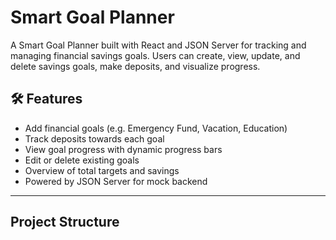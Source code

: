 # Smart Goal Planner

A Smart Goal Planner built with React and JSON Server for tracking and managing financial savings goals. Users can create, view, update, and delete savings goals, make deposits, and visualize progress.

## 🛠 Features

- Add financial goals (e.g. Emergency Fund, Vacation, Education)
-  Track deposits towards each goal
- View goal progress with dynamic progress bars
-  Edit or delete existing goals
-  Overview of total targets and savings
- Powered by JSON Server for mock backend

---

## Project Structure

